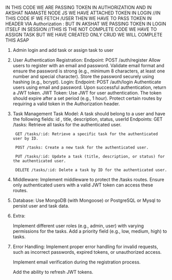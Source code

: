IN THIS CODE WE ARE PASSING TOKEN IN AUTHORIZATION AND IN AKSHAT NAMASTE NODE JS WE HAVE ATTACHED TOKEN IN LOGIN
//IN THIS CODE IF WE FETCH /USER THEN  WE HAVE TO PASS TOKEN IN HEADER VIA Authorization :  <YOUR TOKEN>  BUT IN AKSHAT WE PASSING TOKEN IN LOGIN ITSELF IN SESSION
//THIS IS THE NOT COMPLETE CODE WE HAVE TO ASSIGN TASK BUT WE HAVE CREATED ONLY CRUD WE WILL COMPLETE THIS ASAP


1. Admin login and add task or assign task to user 

2. User Authentication 
    Registration: 
      Endpoint: POST /auth/register 
Allow users to register with an email and password. 
Validate email format and ensure the password is strong (e.g., minimum 8 characters, at least one number and special character). 
Store the password securely using hashing (e.g., bcrypt). 
  Login: 
     Endpoint: POST /auth/login 
Authenticate users using email and password. 
Upon successful authentication, return a JWT token. 
      JWT Token: 
Use JWT for user authentication.
The token should expire after a set period (e.g., 1 hour). 
Protect certain routes by requiring a valid token in the Authorization header.

4. Task Management 
        Task Model: 
        A task should belong to a user and have the following fields: 
            id , title, description, status, userId
        Endpoints: 
        GET /tasks: Retrieve all tasks for the authenticated user. 

        GET /tasks/:id: Retrieve a specific task for the authenticated user by ID. 

        POST /tasks: Create a new task for the authenticated user. 

        PUT /tasks/:id: Update a task (title, description, or status) for the authenticated user. 

        DELETE /tasks/:id: Delete a task by ID for the authenticated user. 

5. Middleware: 
    Implement middleware to protect the /tasks routes. Ensure only authenticated users with a valid JWT token can access these routes. 


6. Database: 
    Use MongoDB (with Mongoose) or PostgreSQL or Mysql to persist user and task data. 


7. Extra:  

    Implement different user roles (e.g., admin,  user) with varying permissions for the tasks. 
    Add a priority field (e.g., low, medium, high) to tasks. 

8. Error Handling: 
    Implement proper error handling for invalid requests, such as incorrect passwords, expired tokens, or unauthorized access. 

    Implement email verification during the registration process. 

    Add the ability to refresh JWT tokens. 
